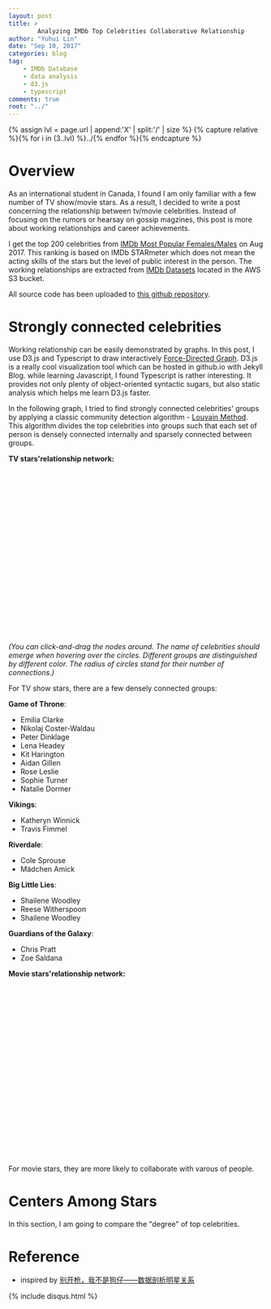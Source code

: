 ```yaml
---
layout: post
title: >
        Analyzing IMDb Top Celebrities Collaborative Relationship
author: "Yuhui Lin"
date: "Sep 10, 2017"
categories: blog
tag: 
    - IMDb Database
    - data analysis
    - d3.js
    - typescript
comments: true
root: "../"
---
```


{% assign lvl = page.url | append:'X' | split:'/' | size %}
{% capture relative %}{% for i in (3..lvl) %}../{% endfor %}{% endcapture %}

<style>
svg {
  display: block;
  //margin: 0 auto; 
  margin-left: -120px;
}
</style>
<link href="{{ relative }}misc/IMDb_celebrities/d3.ts/styles.css" rel="stylesheet" />

# Overview
As an international student in Canada, I found I am only familiar with a few number of TV show/movie stars. As a result, I decided to write a post concerning the relationship between tv/movie celebrities. Instead of focusing on the rumors or hearsay on gossip magzines, this post is more about working relationships and career achievements.

I get the top 200 celebrities from [IMDb Most Popular Females/Males](http://www.imdb.com/search/name?gender=male,female) on Aug 2017. This ranking is based on IMDb STARmeter which does not mean the acting skills of the stars but the level of public interest in the person. The working relationships are extracted from [IMDb Datasets](http://www.imdb.com/interfaces) located in the AWS S3 bucket.

All source code has been uploaded to [this github repository](https://github.com/yuhui-lin/IMDb_celebrities).

# Strongly connected celebrities

Working relationship can be easily demonstrated by graphs. In this post, I use D3.js and Typescript to draw interactively [Force-Directed Graph](https://bl.ocks.org/mbostock/4062045). D3.js is a really cool visualization tool which can be hosted in github.io with Jekyll Blog. while learning Javascript, I found Typescript is rather interesting. It provides not only plenty of object-oriented syntactic sugars, but also static analysis which helps me learn D3.js faster.

In the following graph, I tried to find strongly connected celebrities' groups by applying a classic community detection algorithm - [Louvain Method](https://perso.uclouvain.be/vincent.blondel/research/louvain.html). This algorithm divides the top celebrities into groups such that each set of person is densely connected internally and sparsely connected between groups.

**TV stars'relationship network:**
<svg id='tv' width="1000" height="700"></svg>
*(You can click-and-drag the nodes around. The name of celebrities should emerge when hovering over the circles. Different groups are distinguished by different color. The radius of circles stand for their number of connections.)*

For TV show stars, there are a few densely connected groups:

**Game of Throne**:

- Emilia Clarke
- Nikolaj Coster-Waldau
- Peter Dinklage
- Lena Headey
- Kit Harington
- Aidan Gillen
- Rose Leslie
- Sophie Turner
- Natalie Dormer

**Vikings**:

- Katheryn Winnick
- Travis Fimmel

**Riverdale**:

- Cole Sprouse
- Mädchen Amick

**Big Little Lies**:

- Shailene Woodley
- Reese Witherspoon
- Shailene Woodley

**Guardians of the Galaxy**:

- Chris Pratt
- Zoe Saldana

**Movie stars'relationship network:**
<svg id='movie' width="1000" height="700"></svg>

For movie stars, they are more likely to collaborate with varous of people.

# Centers Among Stars

In this section, I am going to compare the "degree" of top celebrities.



# Reference

- inspired by [别开枪，我不是狗仔——数据剖析明星关系](https://zhuanlan.zhihu.com/p/27369379)

<script src="{{ relative }}misc/IMDb_celebrities/d3.ts/bundle.js"></script>
<script>
  bundle.draw('movie', 'movie', "{{ relative }}misc/IMDb_celebrities/output/graph_200.json");
  bundle.draw('tv', 'tvEps', "{{ relative }}misc/IMDb_celebrities/output/graph_200.json");
  <!-- bundle.draw('all', 'all', "{{ relative }}misc/IMDb_celebrities/output/graph_200.json"); -->
</script>

{% include disqus.html %}